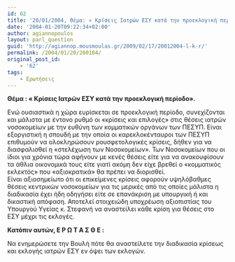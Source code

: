 ```yaml
---
id: 62
title: '20/01/2004, Θέμα: « Kρίσεις Ιατρών ΕΣΥ κατά την προεκλογική περίοδο».'
date: '2004-01-20T09:22:34+02:00'
author: agiannopoulos
layout: parl_question
guid: 'http://agiannop.mousmoulas.gr/2009/02/17/20012004-l-k-r/'
permalink: /2004/01/20/200104/
original_post_id:
    - '62'
tags:
    - Ερωτήσεις
---
```


**Θέμα : « Kρίσεις Ιατρών ΕΣΥ κατά την προεκλογική περίοδο».**

Ενώ ουσιαστικά η χώρα ευρίσκεται σε προεκλογική περίοδο, συνεχίζονται και μάλιστα με έντονο ρυθμό οι «κρίσεις και επιλογές» στις θέσεις ιατρών νοσοκομείων με την ευθύνη των κομματικών οργάνων των ΠΕΣΥΠ. Είναι εξοργιστική η σπουδή με την οποία οι καρεκλοκένταυροι των ΠΕΣΥΠ επιθυμούν να ολοκληρώσουν ρουσφετολογικές κρίσεις, δήθεν για να διασφαλισθεί η «στελέχωση των Νοσοκομείων». Των Νοσοκομείων που οι ίδιοι για χρόνια τώρα αφήνουν με κενές θέσεις είτε για να ανακουφίσουν τα άθλια οικονομικά τους είτε γιατί ακόμη δεν είχε βρεθεί ο «κομματικός εκλεκτός» που «αξιοκρατικά» θα πρέπει να διορισθεί.  
Είναι αξιοσημείωτο ότι οι επικείμενες κρίσεις αφορούν υψηλόβαθμες θέσεις κεντρικών νοσοκομείων για τις μερικές από τις οποίες μάλιστα η διαδικασία έχει ήδη οδηγήσει είτε σε επανάκριση με υπουργική ή και δικαστική απόφαση. Αποτελεί στοιχειώδη υποχρέωση αξιοπιστίας του Υπουργού Υγείας κ. Στεφανή να αναστείλει κάθε κρίση για θέσεις στο ΕΣΥ μέχρι τις εκλογές.

**Κατόπιν αυτών, Ε Ρ Ω Τ Α Σ Θ Ε :**

Να ενημερώσετε την Βουλή πότε θα αναστείλετε την διαδικασία κρίσεως και εκλογής ιατρών ΕΣΥ εν όψει των εκλογών.